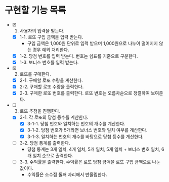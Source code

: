 # 구현할 기능 목록
- [x] 1. 사용자의 입력을 받는다.
  - [x] 1-1. 로또 구입 금액을 입력 받는다.
    - 구입 금액은 1,000원 단위로 입력 받으며 1,000원으로 나누어 떨어지지 않는 경우 예외 처리한다.
  - [x] 1-2. 당첨 번호를 입력 받는다. 번호는 쉼표를 기준으로 구분한다.
  - [x] 1-3. 보너스 번호를 입력 받는다.
- [x] 2. 로또를 구매한다.
  - [x] 2-1. 구매할 로또 수량을 계산한다.
  - [x] 2-2. 구매할 로또 수량을 출력한다.
  - [x] 2-3. 구매한 로또 번호를 출력한다. 로또 번호는 오름차순으로 정렬하여 보여준다.
- [ ] 3. 로또 추첨을 진행한다.
  - [x] 3-1. 각 로또의 당첨 등수를 계산한다.
    - [x] 3-1-1. 당첨 번호와 일치하는 번호의 개수를 계산한다.
    - [x] 3-1-2. 당첨 번호가 5개라면 보너스 번호와 일치 여부를 계산한다.
    - [x] 3-1-3. 일치하는 번호의 개수를 바탕으로 당첨 등수를 계산한다.
  - [ ] 3-2. 당첨 통계를 출력한다.
    - 당첨 통계는 3개 일치, 4개 일치, 5개 일치, 5개 일치 + 보너스 번호 일치, 6개 일치 순으로 출력한다. 
  - [ ] 3-3. 수익률을 출력한다. 수익률은 로또 당첨 금액을 로또 구입 금액으로 나눈 값이다.
    - 수익률은 소수점 둘째 자리에서 반올림한다.